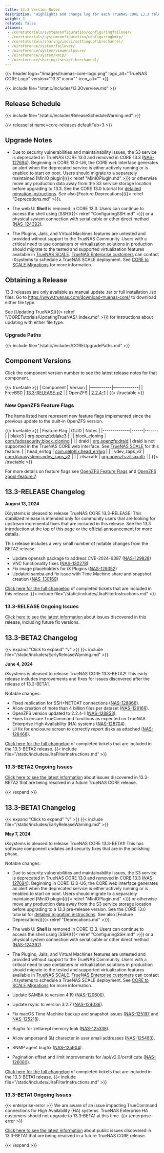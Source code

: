 ```yaml
---
title: 13.3 Version Notes
description: "Highlights and change log for each TrueNAS CORE 13.3 release."
weight: 3
related: false
aliases:
 - /coretutorials/systemconfiguration/configuringfailover/
 - /coretutorials/systemconfiguration/configuringkmip/
 - /coretutorials/sharing/iscsi/settingupfibrechannel/
 - /uireference/system/failover/
 - /uireference/system/viewenclosure/
 - /uireference/system/kmip/
 - /uireference/sharing/iscsi/fibrechannel/
---
```


{{< header logo="/images/truenas-core-logo.png" logo_alt="TrueNAS CORE Logo" version="13.3" icon="" icon_alt="" >}}

{{< include file="/static/includes/13.3Overview.md" >}}

## Release Schedule

{{< include file="/static/includes/ReleaseScheduleWarning.md" >}}

{{< releaselist name=core-releases defaultTab=3 >}}

## Upgrade Notes

* Due to security vulnerabilities and maintainability issues, the S3 service is deprecated in TrueNAS CORE 13.0 and removed in CORE 13.3 ([NAS-127694](https://ixsystems.atlassian.net/browse/NAS-127694)).
  Beginning in CORE 13.0-U6, the CORE web interface generates an alert when the deprecated service is either actively running or is enabled to start on boot.
  Users should migrate to a separately maintained [MinIO plugin]({{< relref "MinIOPlugin.md" >}}) or otherwise move any production data away from the S3 service storage location before upgrading to 13.3.
  See the CORE 13.0 tutorial for [detailed migration instructions](http://www.truenas.com/docs/core/13.0/coretutorials/jailspluginsvms/plugins/minioplugin/).
  See also [Feature Deprecations]({{< relref "Deprecations.md" >}}).

* The web UI **Shell** is removed in CORE 13.3. Users can continue to access the shell using [SSH]({{< relref "ConfiguringSSH.md" >}}) or a physical system connection with serial cable or other direct method ([NAS-124392](https://ixsystems.atlassian.net/browse/NAS-124392)).

* The Plugins, Jails, and Virtual Machines features are untested and provided without support to the TrueNAS Community.
  Users with a critical need to use containers or virtualization solutions in production should migrate to the tested and supported virtualization features available in [TrueNAS SCALE](https://www.truenas.com/download-truenas-scale/).
  [TrueNAS Enterprise customers](https://www.truenas.com/truenas-enterprise/) can contact iXsystems to schedule a TrueNAS SCALE deployment.
  See [CORE to SCALE Migrations](https://www.truenas.com/docs/scale/gettingstarted/migrate/) for more information.

## Obtaining a Release

13.3 releases are only available as manual update <file>.tar</file> or full installation <file>.iso</file> files.
Go to https://www.truenas.com/download-truenas-core/ to download either file type.

See [Updating TrueNAS]({{< relref "/CORETutorials/UpdatingTrueNAS/_index.md" >}}) for instructions about updating with either file type.

### Upgrade Paths

{{< include file="/static/includes/COREUpgradePaths.md" >}}

## Component Versions

Click the component version number to see the latest release notes for that component.

{{< truetable >}}
| Component | Version |
|-----------|-------------|
| FreeBSD | [13.3-RELEASE-p2](https://www.freebsd.org/releases/13.3R/relnotes/) |
| OpenZFS | [2.2.4-1](https://github.com/openzfs/zfs/releases/tag/zfs-2.2.4) |
{{< /truetable >}}

### New OpenZFS Feature Flags
The items listed here represent new feature flags implemented since the previous update to the built-in OpenZFS version.

{{< truetable >}}
| Feature Flag | GUID | Notes |
|--------------|------|-------|
| blake3 | [org.openzfs:blake3](https://openzfs.github.io/openzfs-docs/man/master/7/zpool-features.7.html#org.openzfs:blake3) | |
| block_cloning | [com.fudosecurity:block_cloning](https://openzfs.github.io/openzfs-docs/man/master/7/zpool-features.7.html#com.fudosecurity:block_cloning) | |
| draid | [org.openzfs:draid](https://openzfs.github.io/openzfs-docs/man/master/7/zpool-features.7.html#org.openzfs:draid) | draid is not supported in the TrueNAS CORE web interface. See [TrueNAS SCALE](https://www.truenas.com/truenas-scale/) for this feature. |
| head_errlog | [com.delphix:head_errlog](https://openzfs.github.io/openzfs-docs/man/master/7/zpool-features.7.html#com.delphix:head_errlog) | |
| vdev_zaps_v2 | [com.klarasystems:vdev_zaps_v2](https://openzfs.github.io/openzfs-docs/man/master/7/zpool-features.7.html#com.klarasystems:vdev_zaps_v2) | |
| zilsaxattr | [org.openzfs:zilsaxattr](https://openzfs.github.io/openzfs-docs/man/master/7/zpool-features.7.html#org.openzfs:zilsaxattr) |  |
{{< /truetable >}}

For more details on feature flags see [OpenZFS Feature Flags](https://openzfs.github.io/openzfs-docs/Basic%20Concepts/Feature%20Flags.html) and [OpenZFS zpool-feature.7](https://openzfs.github.io/openzfs-docs/man/7/zpool-features.7.html).

## 13.3-RELEASE Changelog

**August 13, 2024**

iXsystems is pleased to release TrueNAS CORE 13.3-RELEASE!
This stabilized release is intended only for community users that are looking for upstream incremental fixes that are included in this release.
See the 13.3 introduction at the top of this page or the [official announcement](https://forums.truenas.com/t/truenas-core-13-3-release-in-august/10344) for more details.

This release includes a very small number of notable changes from the BETA2 release:

* Update openssh package to address CVE-2024-6387 ([NAS-129828](https://ixsystems.atlassian.net/browse/NAS-129828))
* VNC functionality fixes ([NAS-130278](https://ixsystems.atlassian.net/browse/NAS-130278))
* Fix image placeholders for iX Plugins ([NAS-129352](https://ixsystems.atlassian.net/browse/NAS-129352))
* Updated samba and fix issue with Time Machine share and snapshot creation ([NAS-130169](https://ixsystems.atlassian.net/browse/NAS-130169))

<a href="https://ixsystems.atlassian.net/issues/?filter=10582" target="_blank">Click here for the full changelog</a> of completed tickets that are included in this release.
{{< include file="/static/includes/JiraFilterInstructions.md" >}}

### 13.3-RELEASE Ongoing Issues

<a href="https://ixsystems.atlassian.net/issues/?filter=10583" target="_blank">Click here to see the latest information</a> about issues discovered in this release, including future fix versions.

## 13.3-BETA2 Changelog

{{< expand "Click to expand" "v" >}}
{{< include file="/static/includes/EarlyReleaseWarning.md" >}}

**June 4, 2024**

iXsystems is pleased to release TrueNAS CORE 13.3-BETA2!
This early release includes improvements and fixes for issues discovered after the release of 13.3-BETA1.

Notable changes:

* Fixed replication for SSH+NETCAT connections ([NAS-128866](https://ixsystems.atlassian.net/browse/NAS-128866)).
* Allow creation of more than 4 billion files per dataset ([NAS-129166](https://ixsystems.atlassian.net/browse/NAS-129166)).
* OpenZFS version updated to 2.2.4-1 ([NAS-128853](https://ixsystems.atlassian.net/browse/NAS-128853)).
* Fixes to ensure TrueCommand functions as expected on TrueNAS Enterprise High Availability (HA) systems ([NAS-128704](https://ixsystems.atlassian.net/browse/NAS-128704)).
* UI fix for enclosure screen to correctly report disks as attached ([NAS-128468](https://ixsystems.atlassian.net/browse/NAS-128468)).

<a href="https://ixsystems.atlassian.net/issues/?filter=10567" target="_blank">Click here for the full changelog</a> of completed tickets that are included in the 13.3-BETA2 release.
{{< include file="/static/includes/JiraFilterInstructions.md" >}}

### 13.3-BETA2 Ongoing Issues

<a href="https://ixsystems.atlassian.net/issues/?filter=10568" target="_blank">Click here to see the latest information</a> about issues discovered in 13.3-BETA2 that are being resolved in a future TrueNAS CORE release.

{{< /expand >}}

## 13.3-BETA1 Changelog

{{< expand "Click to expand" "v" >}}
{{< include file="/static/includes/EarlyReleaseWarning.md" >}}

**May 7, 2024**

iXsystems is pleased to release TrueNAS CORE 13.3-BETA1!
This has software component updates and security fixes that are in the polishing phase.

Notable changes:

* Due to security vulnerabilities and maintainability issues, the S3 service is deprecated in TrueNAS CORE 13.0 and removed in CORE 13.3 ([NAS-127694](https://ixsystems.atlassian.net/browse/NAS-127694)).
  Beginning in CORE 13.0-U6, the CORE web interface generates an alert when the deprecated service is either actively running or is enabled to start on boot.
  Users should migrate to a separately maintained [MinIO plugin]({{< relref "MinIOPlugin.md" >}}) or otherwise move any production data away from the S3 service storage location before upgrading to a 13.3 pre-release version.
  See the CORE 13.0 tutorial for [detailed migration instructions](http://www.truenas.com/docs/core/13.0/coretutorials/jailspluginsvms/plugins/minioplugin/).
  See also [Feature Deprecations]({{< relref "Deprecations.md" >}}).

* The web UI **Shell** is removed in CORE 13.3. Users can continue to access the shell using [SSH]({{< relref "ConfiguringSSH.md" >}}) or a physical system connection with serial cable or other direct method ([NAS-124392](https://ixsystems.atlassian.net/browse/NAS-124392)).

* The Plugins, Jails, and Virtual Machines features are untested and provided without support to the TrueNAS Community.
  Users with a critical need to use containers or virtualization solutions in production should migrate to the tested and supported virtualization features available in [TrueNAS SCALE](https://www.truenas.com/download-truenas-scale/).
  [TrueNAS Enterprise customers](https://www.truenas.com/truenas-enterprise/) can contact iXsystems to schedule a TrueNAS SCALE deployment.
  See [CORE to SCALE Migrations](https://www.truenas.com/docs/scale/gettingstarted/migrate/) for more information.

* Update SAMBA to version 4.19 ([NAS-120600](https://ixsystems.atlassian.net/browse/NAS-120600)).
* Update rsync to version 3.2.7 ([NAS-124036](https://ixsystems.atlassian.net/browse/NAS-124036)).
* Fix macOS Time Machine backup and snapshot issues ([NAS-125197](https://ixsystems.atlassian.net/browse/NAS-125197) and [NAS-125218](https://ixsystems.atlassian.net/browse/NAS-125218)).
* Bugfix for zettarepl memory leak ([NAS-125338](https://ixsystems.atlassian.net/browse/NAS-125338)).
* Allow ampersand (&) character in user email addresses ([NAS-125483](https://ixsystems.atlassian.net/browse/NAS-125483)).
* SNMP agent bugfix ([NAS-125904](https://ixsystems.atlassian.net/browse/NAS-125904)).
* Pagination offset and limit improvements for /api/v2.0/certificate ([NAS-126080](https://ixsystems.atlassian.net/browse/NAS-126080)).

<a href="https://ixsystems.atlassian.net/issues/?filter=10548" target="_blank">Click here for the full changelog</a> of completed tickets that are included in the 13.3-BETA1 release.
{{< include file="/static/includes/JiraFilterInstructions.md" >}}

### 13.3-BETA1 Ongoing Issues

{{< enterprise-error >}}
We are aware of an issue impacting TrueCommand connections for High Availability (HA) systems.
TrueNAS Enterprise HA customers should not upgrade to 13.3-BETA1 at this time.
{{< /enterprise-error >}}

<a href="https://ixsystems.atlassian.net/issues/?filter=10549" target="_blank">Click here to see the latest information</a> about public issues discovered in 13.3-BETA1 that are being resolved in a future TrueNAS CORE release.

{{< /expand >}}
